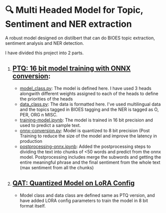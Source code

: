# 🔍 Multi Headed Model for Topic, Sentiment and NER extraction 

A robust model designed on distilbert that can do BIOES topic extraction, sentiment analysis and NER detection. 

I have divided this project into 2 parts. 

1. [PTQ: 16 bit model training with ONNX conversion](https://github.com/arunima-chakraborty/Topic-Sentiment-NER/tree/main/16-bit):
   - 
   - [model_class.py](https://github.com/arunima-chakraborty/Topic-Sentiment-NER/blob/main/16-bit/model_class.py): The model is defined here. I have used 3 heads alongwith different weights assigned to each of the heads to define the priorities of the heads
   - [data_class.py](data_class.py): The data is formatted here. I've used multilingual data and the topics tagged in BIOES tagging and the NER is tagged as O, PER, ORG n MISC.
   - [training-model.ipynb](https://github.com/arunima-chakraborty/Topic-Sentiment-NER/blob/main/16-bit/training-model.ipynb): The model is trained in 16 bit precision and used to predict a sample text.
   - [onnx-conversion.py](https://github.com/arunima-chakraborty/Topic-Sentiment-NER/blob/main/16-bit/onnx-conversion.py): Model is quantized to 8 bit precision (Post Training  to reduce the size of the model and improve the latency in production
   - [postprocessing-onnx.ipynb](https://github.com/arunima-chakraborty/Topic-Sentiment-NER/blob/main/16-bit/postprocessing-onnx.ipynb): Added the postprocessing steps to dividing the text into chunks of <50 words and predict from the onnx model. Postprocessing includes merge the subwords and getting the entire meaningful phrase and the final sentiment from the whole text (max sentiment from all the chunks)
     
2. [QAT: Quantized Model on LoRA Config](https://github.com/arunima-chakraborty/Topic-Sentiment-NER/tree/main/LORA%20Config)
   - 
   - Model class and data class are defined same as PTQ version, and have added LORA config parameters to train the model in 8 bit format itself. 




